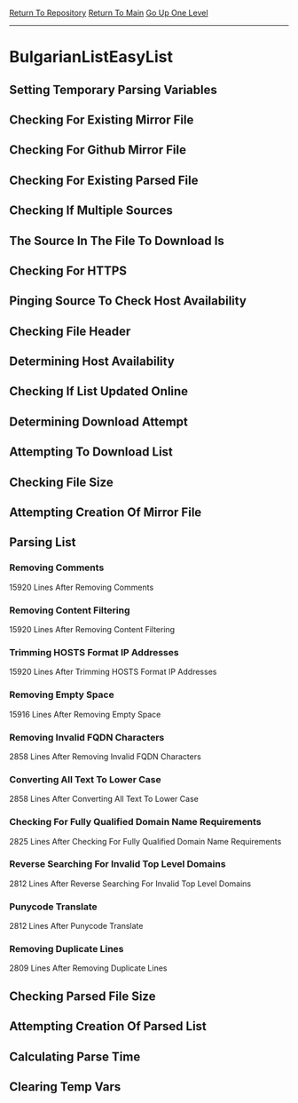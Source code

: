 [Return To Repository](https://github.com/deathbybandaid/piholeparser/)
[Return To Main](https://github.com/deathbybandaid/piholeparser/blob/master/RecentRunLogs/Mainlog.md)
[Go Up One Level](https://github.com/deathbybandaid/piholeparser/blob/master/RecentRunLogs/TopLevelScripts/30-Processing-External-Blacklists.md)
____________________________________
# BulgarianListEasyList
## Setting Temporary Parsing Variables
## Checking For Existing Mirror File
## Checking For Github Mirror File
## Checking For Existing Parsed File
## Checking If Multiple Sources
## The Source In The File To Download Is
## Checking For HTTPS
## Pinging Source To Check Host Availability
## Checking File Header
## Determining Host Availability
## Checking If List Updated Online
## Determining Download Attempt
## Attempting To Download List
## Checking File Size
## Attempting Creation Of Mirror File
## Parsing List
### Removing Comments
15920 Lines After Removing Comments
### Removing Content Filtering
15920 Lines After Removing Content Filtering
### Trimming HOSTS Format IP Addresses
15920 Lines After Trimming HOSTS Format IP Addresses
### Removing Empty Space
15916 Lines After Removing Empty Space
### Removing Invalid FQDN Characters
2858 Lines After Removing Invalid FQDN Characters
### Converting All Text To Lower Case
2858 Lines After Converting All Text To Lower Case
### Checking For Fully Qualified Domain Name Requirements
2825 Lines After Checking For Fully Qualified Domain Name Requirements
### Reverse Searching For Invalid Top Level Domains
2812 Lines After Reverse Searching For Invalid Top Level Domains
### Punycode Translate
2812 Lines After Punycode Translate
### Removing Duplicate Lines
2809 Lines After Removing Duplicate Lines
## Checking Parsed File Size
## Attempting Creation Of Parsed List
## Calculating Parse Time
## Clearing Temp Vars
